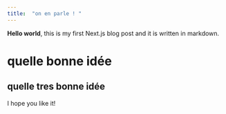```yaml
---
title:  "on en parle ! "
---
```


**Hello world**, this is my first Next.js blog post and it is written in markdown.
# quelle bonne idée
## quelle tres bonne idée

I hope you like it!
